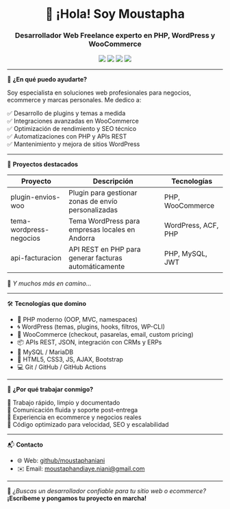 <h1 align="center">👋 ¡Hola! Soy Moustapha</h1>
<h3 align="center">Desarrollador Web Freelance experto en PHP, WordPress y WooCommerce</h3>

<p align="center">
  <img src="https://img.shields.io/badge/PHP-777BB4?style=for-the-badge&logo=php&logoColor=white" />
  <img src="https://img.shields.io/badge/WordPress-21759B?style=for-the-badge&logo=wordpress&logoColor=white" />
  <img src="https://img.shields.io/badge/WooCommerce-96588A?style=for-the-badge&logo=woocommerce&logoColor=white" />
  <img src="https://img.shields.io/badge/MySQL-4479A1?style=for-the-badge&logo=mysql&logoColor=white" />
</p>

---

🎯 **¿En qué puedo ayudarte?**

Soy especialista en soluciones web profesionales para negocios, ecommerce y marcas personales. Me dedico a:

✅ Desarrollo de plugins y temas a medida  
✅ Integraciones avanzadas en WooCommerce  
✅ Optimización de rendimiento y SEO técnico  
✅ Automatizaciones con PHP y APIs REST  
✅ Mantenimiento y mejora de sitios WordPress

---

🚀 **Proyectos destacados**

| Proyecto | Descripción | Tecnologías |
|---------|-------------|-------------|
| plugin-envios-woo | Plugin para gestionar zonas de envío personalizadas | PHP, WooCommerce |
| tema-wordpress-negocios | Tema WordPress para empresas locales en Andorra | WordPress, ACF, PHP |
| api-facturacion | API REST en PHP para generar facturas automáticamente | PHP, MySQL, JWT |

🧩 *Y muchos más en camino...*

---

🛠️ **Tecnologías que domino**

- 🐘 PHP moderno (OOP, MVC, namespaces)
- 🌀 WordPress (temas, plugins, hooks, filtros, WP-CLI)
- 🛒 WooCommerce (checkout, pasarelas, email, custom pricing)
- 📦 APIs REST, JSON, integración con CRMs y ERPs
- 🐬 MySQL / MariaDB
- 🎨 HTML5, CSS3, JS, AJAX, Bootstrap
- 💻 Git / GitHub / GitHub Actions

---

📣 **¿Por qué trabajar conmigo?**

🔹 Trabajo rápido, limpio y documentado  
🔹 Comunicación fluida y soporte post-entrega  
🔹 Experiencia en ecommerce y negocios reales  
🔹 Código optimizado para velocidad, SEO y escalabilidad  

---

📬 **Contacto**

- 🌐 Web: [github/moustaphaniani](https://github.com/moustaphaniani)
- ✉️ Email: moustaphandiaye.niani@gmail.com

---

🎯 *¿Buscas un desarrollador confiable para tu sitio web o ecommerce?*  
**¡Escríbeme y pongamos tu proyecto en marcha!**

<!---
moustaphaniani/moustaphaniani is a ✨ special ✨ repository because its `README.md` (this file) appears on your GitHub profile.
You can click the Preview link to take a look at your changes.
--->
